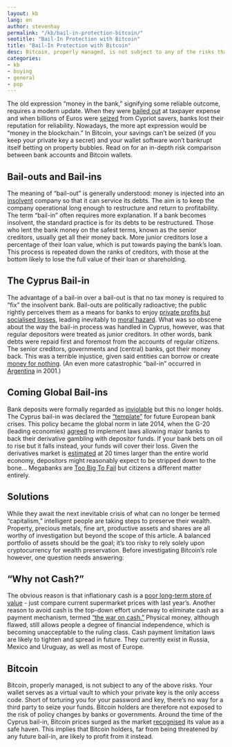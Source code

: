 ```yaml
---
layout: kb
lang: en
author: stevenhay
permalink: "/kb/bail-in-protection-bitcoin/"
seotitle: "Bail-In Protection with Bitcoin"
title: "Bail-In Protection with Bitcoin"
desc: Bitcoin, properly managed, is not subject to any of the risks that bail-ins present.
categories: 
- kb
- buying
- general
- pop
---
```

The old expression “money in the bank,” signifying some reliable outcome, requires a modern update. When they were [bailed out](https://en.wikipedia.org/wiki/Troubled_Asset_Relief_Program) at taxpayer expense and when billions of Euros were [seized](http://www.telegraph.co.uk/finance/financialcrisis/10024209/Bank-of-Cyprus-executes-depositor-bail-in.html) from Cypriot savers, banks lost their reputation for reliability. Nowadays, the more apt expression would be “money in the blockchain.” In Bitcoin, your savings can’t be seized (if you keep your private key a secret) and your wallet software won’t bankrupt itself betting on property bubbles. Read on for an in-depth risk comparison between bank accounts and Bitcoin wallets.

## Bail-outs and Bail-ins

The meaning of “bail-out” is generally understood: money is injected into an [insolvent](http://www.investopedia.com/terms/i/insolvency.asp) company so that it can service its debts. The aim is to keep the company operational long enough to restructure and return to profitability. The term “bail-in” often requires more explanation. If a bank becomes insolvent, the standard practice is for its debts to be restructured. Those who lent the bank money on the safest terms, known as the senior creditors, usually get all their money back. More junior creditors lose a percentage of their loan value, which is put towards paying the bank’s loan. This process is repeated down the ranks of creditors, with those at the bottom likely to lose the full value of their loan or shareholding.

## The Cyprus Bail-in

The advantage of a bail-in over a bail-out is that no tax money is required to “fix” the insolvent bank. Bail-outs are politically radioactive; the public rightly perceives them as a means for banks to enjoy [private profits but socialised losses](http://www.investopedia.com/terms/p/privatizing-profits-and-socializing-losses.asp), leading inevitably to [moral hazard](http://www.investopedia.com/ask/answers/09/moral-hazard.asp). What was so obscene about the way the bail-in process was handled in Cyprus, however, was that regular depositors were treated as junior creditors. In other words, bank debts were repaid first and foremost from the accounts of regular citizens. The senior creditors, governments and (central) banks, got their money back. This was a terrible injustice, given said entities can borrow or create [money for nothing](https://www.youtube.com/channel/UCThv5tYUVaG4ZPA3p6EXZbQ). (An even more catastrophic “bail-in” occurred in [Argentina](http://landingpadba.com/2001-argentine-economic-crisis/) in 2001.)

## Coming Global Bail-ins

Bank deposits were formally regarded as [inviolable](http://dictionary.reference.com/browse/inviolable) but this no longer holds. The Cyprus bail-in was declared the [“template”](http://www.reuters.com/article/2013/03/25/uk-eurogroup-cyprus-dijsselbloem-idUKBRE92O0IL20130325) for future European bank crises. This policy became the global norm in late 2014, when the G-20 (leading economies) [agreed](https://www.lewrockwell.com/2014/12/mark-nestmann/worldwide-bail-ins-are-coming/) to implement laws allowing major banks to back their derivative gambling with depositor funds. If your bank bets on oil to rise but it falls instead, your funds will cover their loss. Given the derivatives market is [estimated](http://www.washingtonsblog.com/2012/05/top-derivatives-expert-finally-gives-a-credible-estimate-of-the-size-of-the-global-derivatives-market.html) at 20 times larger than the entire world economy, depositors might reasonably expect to be stripped down to the bone... Megabanks are [Too Big To Fail](https://en.wikipedia.org/wiki/Too_big_to_fail) but citizens a different matter entirely.

## Solutions

While they await the next inevitable crisis of what can no longer be termed “capitalism,” intelligent people are taking steps to preserve their wealth. Property, precious metals, fine art, productive assets and shares are all worthy of investigation but beyond the scope of this article. A balanced portfolio of assets should be the goal; it’s too risky to rely solely upon cryptocurrency for wealth preservation. Before investigating Bitcoin’s role however, one question needs answering:

## “Why not Cash?”

The obvious reason is that inflationary cash is a [poor long-term store of value](https://www.buybitcoinworldwide.com/kb/hedge-against-inflation-with-bitcoin/) - just compare current supermarket prices with last year’s. Another reason to avoid cash is the top-down effort underway to eliminate cash as a payment mechanism, termed [“the war on cash.”](https://mises.org/library/war-cash-why-now) Physical money, although flawed, still allows people a degree of financial independence, which is becoming unacceptable to the ruling class. Cash payment limitation laws are likely to tighten and spread in future. They currently exist in Russia, Mexico and Uruguay, as well as most of Europe. 

## Bitcoin

Bitcoin, properly managed, is not subject to any of the above risks. Your wallet serves as a virtual vault to which your private key is the only access code. Short of torturing you for your password and key, there’s no way for a third party to seize your funds. Bitcoin holders are therefore not exposed to the risk of policy changes by banks or governments. Around the time of the Cyprus bail-in, Bitcoin prices surged as the market [recognised](http://money.cnn.com/2013/03/28/investing/bitcoin-cyprus/index.html) its value as a safe haven. This implies that Bitcoin holders, far from being threatened by any future bail-in, are likely to profit from it instead.
